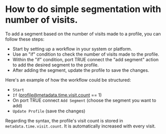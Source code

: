 # How to do simple segmentation with number of visits.

To add a segment based on the number of visits made to a profile, you can follow these steps:

* Start by setting up a workflow in your system or platform.
* Use an "if" condition to check the number of visits made to the profile.
* Within the "if" condition, port TRUE connect the "add segment" action to add the desired segment to the profile.
* After adding the segment, update the profile to save the changes.

Here's an example of how the workflow could be structured:

* `Start`
* `If` (profile@metadata.time.visit.count == 1)
* On port TRUE connect `Add Segment` (choose the segment you want to add)
* `Update Profile` (save the changes)

Regarding the syntax, the profile's visit count is stored in `metadata.time.visit.count`. It is automatically 
increased with every visit.
